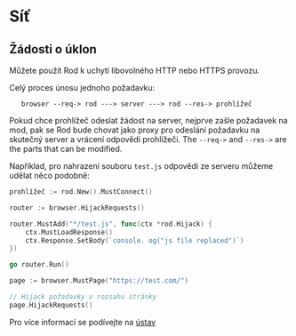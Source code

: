 # Síť

## Žádosti o úklon

Můžete použít Rod k uchytí libovolného HTTP nebo HTTPS provozu.

Celý proces únosu jednoho požadavku:

```text
   browser --req-> rod ---> server ---> rod --res-> prohlížeč
```

Pokud chce prohlížeč odeslat žádost na server, nejprve zašle požadavek na mod, pak se Rod bude chovat jako proxy pro odeslání požadavku na skutečný server a vrácení odpovědi prohlížeči. The `--req->` and `--res->` are the parts that can be modified.

Například, pro nahrazení souboru `test.js` odpovědi ze serveru můžeme udělat něco podobně:

```go
prohlížeč := rod.New().MustConnect()

router := browser.HijackRequests()

router.MustAdd("*/test.js", func(ctx *rod.Hijack) {
    ctx.MustLoadResponse()
    ctx.Response.SetBody(`console. og("js file replaced")`)
})

go router.Run()

page := browser.MustPage("https://test.com/")

// Hijack požadavky v rozsahu stránky
page.HijackRequests()
```

Pro více informací se podívejte na [ústav](https://github.com/go-rod/rod/blob/master/hijack_test.go)
